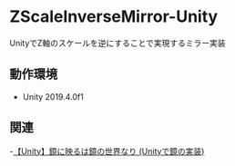 # ZScaleInverseMirror-Unity
UnityでZ軸のスケールを逆にすることで実現するミラー実装

## 動作環境
- Unity 2019.4.0f1

## 関連
-[【Unity】鏡に映るは鏡の世界なり (Unityで鏡の実装)](https://tsgcpp.hateblo.jp/entry/2020/05/31/215118)
